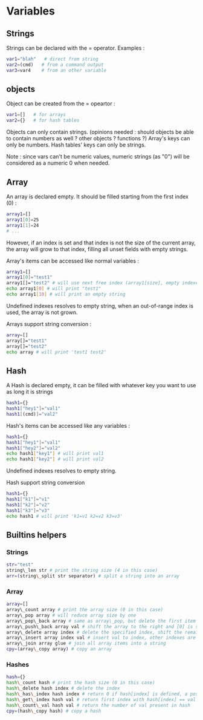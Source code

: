 
# Variables

## Strings

Strings can be declared with the = operator.
Examples :

```bash
var1="blah"   # direct from string
var2=(cmd)   # from a command output
var3=var4    # from an other variable
```

## objects

Object can be created from the = opeartor :

```bash
var1=[]   # for arrays
var2={}   # for hash tables
```

Objects can only contain strings. (opinions needed : should objects be able to contain numbers as well ? other objects ? functions ?)
Array's keys can only be numbers.
Hash tables' keys can only be strings.

Note : since vars can't be numeric values,
numeric strings (as "0") will be considered as a numeric 0 when needed.

## Array

An array is declared empty. It should be filled starting from the first index (0) :

```bash
array1=[]
array1[0]=25
array1[1]=24
# ...
```

However, if an index is set and that index is not the size of the current array,
the array will grow to that index, filling all unset fields with empty strings.

Array's items can be accessed like normal variables :

```bash
array1=[]
array1[0]="test1"
array1[]="test2" # will use next free index (array1[size], empty indexes are not considered free)
echo array1[0] # will print "test1"
echo array1[10] # will print an empty string
```

Undefined indexes resolves to empty string, when an out-of-range index is used,
the array is not grown.

Arrays support string conversion :

```bash
array=[]
array[]="test1"
array[]="test2"
echo array # will print 'test1 test2'
```

## Hash

A Hash is declared empty, it can be filled with whatever key you want to use
as long it is strings

```bash
hash1={}
hash1["hey1"]="val1"
hash1[(cmd)]="val2"
```

Hash's items can be accessed like any variables :

```bash
hash1={}
hash1["hey1"]="val1"
hash1["hey2"]="val2"
echo hash1["key1"] # will print val1
echo hash1["key2"] # will print val2
```

Undefined indexes resolves to empty string.

Hash support string conversion

```bash
hash1={}
hash1["k1"]="v1"
hash1["k2"]="v2"
hash1["k3"]="v3"
echo hash1 # will print 'k1=v1 k2=v2 k3=v3'
```

## Builtins helpers

### Strings

```bash
str="test"
string\_len str # print the string size (4 in this case)
arr=(string\_split str separator) # split a string into an array
```

### Array

```bash
array=[]
array\_count array # print the array size (0 in this case)
array\_pop array # will reduce array size by one
array\_pop\_back array # same as array\_pop, but delete the first item
array\_push\_back array val # shift the array to the right and [0] is set to val
array\_delete array index # delete the specified index, shift the remaining items
array\_insert array index val # insert val to index, other indexes are shifted accordingly
array\_join array glue # join all array items into a string
cpy=(array\_copy array) # copy an array
```

### Hashes

```bash
hash={}
hash\_count hash # print the hash size (0 in this case)
hash\_delete hash index # delete the index
hash\_has\_index hash index # return 0 if hash[index] is defined, a positive number otherwise
hash\_get\_index hash val # return first index with hash[index] == val
hash\_count\_val hash val # return the number of val present in hash
cpy=(hash\_copy hash) # copy a hash
```

